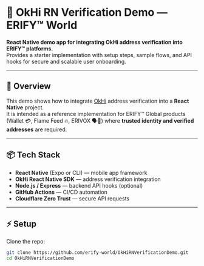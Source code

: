 # 📍 OkHi RN Verification Demo — ERIFY™ World

**React Native demo app for integrating OkHi address verification into ERIFY™ platforms.**  
Provides a starter implementation with setup steps, sample flows, and API hooks for secure and scalable user onboarding.

---

## 🚀 Overview
This demo shows how to integrate [OkHi](https://okhi.com/) address verification into a **React Native** project.  
It is intended as a reference implementation for ERIFY™ Global products (Wallet 💳, Flame Feed 🔥, ERIVOX 🗣💠) where **trusted identity and verified addresses** are required.

---

## 📦 Tech Stack
- **React Native** (Expo or CLI) — mobile app framework  
- **OkHi React Native SDK** — address verification integration  
- **Node.js / Express** — backend API hooks (optional)  
- **GitHub Actions** — CI/CD automation  
- **Cloudflare Zero Trust** — secure API requests  

---

## ⚡ Setup

Clone the repo:
```bash
git clone https://github.com/erify-world/OkHiRNVerificationDemo.git
cd OkHiRNVerificationDemo